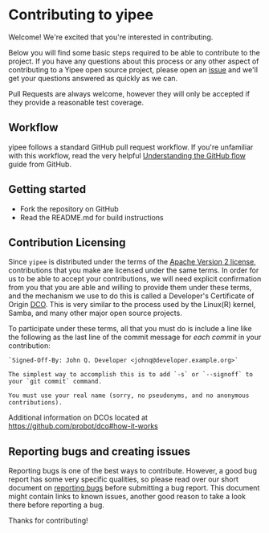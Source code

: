 # Contributing to yipee

Welcome! We're excited that you're interested in contributing. 

Below you will find some basic steps required to be able to contribute to the project. If you have any questions about this process or any other aspect of contributing to a Yipee open source project, please open an [issue](https://github.com/yipeeio/yipee/issues) and we'll get your questions answered as quickly as we can.

Pull Requests are always welcome, however they will only be accepted if they provide a reasonable test coverage.

## Workflow

yipee follows a standard GitHub pull request workflow. If you're unfamiliar with this workflow, read the very helpful [Understanding the GitHub flow](https://guides.github.com/introduction/flow/) guide from GitHub.

## Getting started

- Fork the repository on GitHub
- Read the README.md for build instructions

## Contribution Licensing

Since `yipee` is distributed under the terms of the [Apache Version 2 license](LICENSE), contributions that you make are licensed under the same terms. In order for us to be able to accept your contributions, we will need explicit confirmation from you that you are able and willing to provide them under these terms, and the mechanism we use to do this is called a Developer's Certificate of Origin [DCO](DCO.md).  This is very similar to the process used by the Linux(R) kernel, Samba, and many other major open source projects.

To participate under these terms, all that you must do is include a line like the following as the last line of the commit message for *each commit* in your contribution:

    `Signed-Off-By: John Q. Developer <johnq@developer.example.org>`

    The simplest way to accomplish this is to add `-s` or `--signoff` to your `git commit` command.

    You must use your real name (sorry, no pseudonyms, and no anonymous contributions).


Additional information on DCOs located at https://github.com/probot/dco#how-it-works

## Reporting bugs and creating issues

Reporting bugs is one of the best ways to contribute. However, a good bug report has some very specific qualities, so please read over our short document on [reporting bugs](reporting_bugs.md) before submitting a bug report. This document might contain links to known issues, another good reason to take a look there before reporting a bug.

Thanks for contributing!

